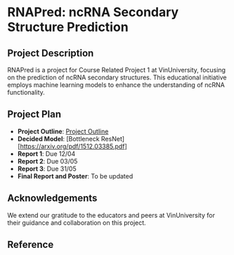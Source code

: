 # RNAPred: ncRNA Secondary Structure Prediction

## Project Description
RNAPred is a project for Course Related Project 1 at VinUniversity, focusing on the prediction of ncRNA secondary structures. This educational initiative employs machine learning models to enhance the understanding of ncRNA functionality.

## Project Plan

- **Project Outline**: [Project Outline](https://drive.google.com/file/d/1Q-vAt7HmzkggNJeEH9tRHkyoT3gNZXes/view?usp=sharing)
- **Decided Model**: [Bottleneck ResNet][https://arxiv.org/pdf/1512.03385.pdf]
- **Report 1**: Due 12/04
- **Report 2**: Due 03/05
- **Report 3**: Due 31/05
- **Final Report and Poster**: To be updated

## Acknowledgements
We extend our gratitude to the educators and peers at VinUniversity for their guidance and collaboration on this project.

## Reference
